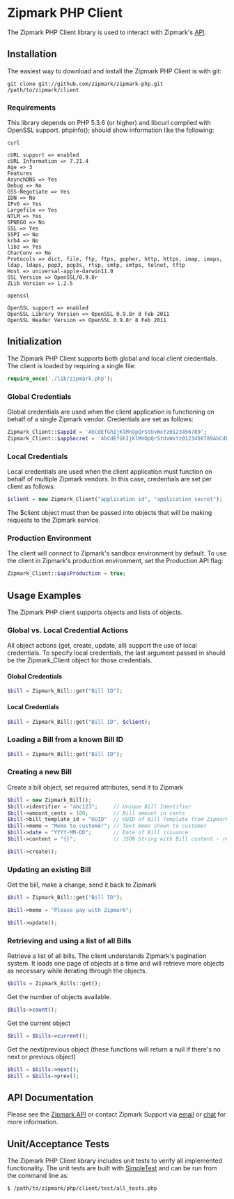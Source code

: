 # Zipmark PHP Client

The Zipmark PHP Client library is used to interact with Zipmark's [API](https://dev.zipmark.com).

## Installation

The easiest way to download and install the Zipmark PHP Client is with git:

```
git clone git://github.com/zipmark/zipmark-php.git /path/to/zipmark/client
```

### Requirements

This library depends on PHP 5.3.6 (or higher) and libcurl compiled with OpenSSL support.  phpinfo(); should show information like the following:

```
curl

cURL support => enabled
cURL Information => 7.21.4
Age => 3
Features
AsynchDNS => Yes
Debug => No
GSS-Negotiate => Yes
IDN => No
IPv6 => Yes
Largefile => Yes
NTLM => Yes
SPNEGO => No
SSL => Yes
SSPI => No
krb4 => No
libz => Yes
CharConv => No
Protocols => dict, file, ftp, ftps, gopher, http, https, imap, imaps, ldap, ldaps, pop3, pop3s, rtsp, smtp, smtps, telnet, tftp
Host => universal-apple-darwin11.0
SSL Version => OpenSSL/0.9.8r
ZLib Version => 1.2.5

openssl

OpenSSL support => enabled
OpenSSL Library Version => OpenSSL 0.9.8r 8 Feb 2011
OpenSSL Header Version => OpenSSL 0.9.8r 8 Feb 2011
```

## Initialization

The Zipmark PHP Client supports both global and local client credentials.  The client is loaded by requiring a single file:

```php
require_once('./lib/zipmark.php');
```

### Global Credentials

Global credentials are used when the client application is functioning on behalf of a single Zipmark vendor.  Credentials are set as follows:

```php
Zipmark_Client::$appId = 'AbCdEfGhIjKlMnOpQrStUvWxYz0123456789';
Zipmark_Client::$appSecret = 'AbCdEfGhIjKlMnOpQrStUvWxYz0123456789AbCdEfGhIjKlMnOpQrStUvWxYz0123456789';
```

### Local Credentials

Local credentials are used when the client application must function on behalf of multiple Zipmark vendors.  In this case, credentials are set per client as follows:

```php
$client = new Zipmark_Client("application id", "application_secret");
```

The $client object must then be passed into objects that will be making requests to the Zipmark service.

### Production Environment

The client will connect to Zipmark's sandbox environment by default.  To use the client in Zipmark's production environment, set the Production API flag:

```php
Zipmark_Client::$apiProduction = true;
```

## Usage Examples

The Zipmark PHP client supports objects and lists of objects.  

### Global vs. Local Credential Actions

All object actions (get, create, update, all) support the use of local credentials.  To specify local credentials, the last argument passed in should be the Zipmark_Client object for those credentials.

#### Global Credentials

```php
$bill = Zipmark_Bill::get("Bill ID");
```

#### Local Credentials

```php
$bill = Zipmark_Bill::get("Bill ID", $client);
```

### Loading a Bill from a known Bill ID

```php
$bill = Zipmark_Bill::get("Bill ID");
```

### Creating a new Bill

Create a bill object, set required attributes, send it to Zipmark

```php
$bill = new Zipmark_Bill();
$bill->identifier = "abc123";     // Unique Bill Identifier
$bill->amount_cents = 100;        // Bill amount in cents
$bill->bill_template_id = "UUID"  // UUID of Bill Template from Zipmark
$bill->memo = "Memo to customer"; // Text memo shown to customer
$bill->date = "YYYY-MM-DD";       // Date of Bill issuance
$bill->content = "{}";            // JSON String with Bill content - rendered with template

$bill->create();
```

### Updating an existing Bill

Get the bill, make a change, send it back to Zipmark

```php
$bill = Zipmark_Bill::get("Bill ID");

$bill->memo = "Please pay with Zipmark";

$bill->update();
```

### Retrieving and using a list of all Bills

Retrieve a list of all bills.  The client understands Zipmark's pagination system.  It loads one page of objects at a time and will retrieve more objects as necessary while iterating through the objects.

```php
$bills = Zipmark_Bills::get();
```

Get the number of objects available.

```php
$bills->count();
```

Get the current object

```php
$bill = $bills->current();
```

Get the next/previous object (these functions will return a null if there's no next or previous object)

```php
$bill = $bills->next();
$bill = $bills->prev();
```

## API Documentation

Please see the [Zipmark API](https://dev.zipmark.com) or contact Zipmark Support via [email](mailto:developers@zipmark.com) or [chat](http://bit.ly/zipmarkAPIchat) for more information.

## Unit/Acceptance Tests

The Zipmark PHP Client library includes unit tests to verify all implemented functionality.  The unit tests are built with [SimpleTest](http://simpletest.org) and can be run from the command line as:

```
$ /path/to/zipmark/php/client/test/all_tests.php
```
